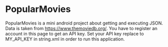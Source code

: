 # PopularMovies
PopularMovies is a mini android project about getting and executing JSON.
Data is taken from https://www.themoviedb.org/.
You have to register an account in this page to get an API key.
Set your API key replace to MY_API_KEY in string.xml in order to run this application.
